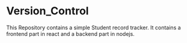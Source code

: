 # Version_Control
This Repository contains a simple Student record tracker. It contains a frontend part in react and a backend part in nodejs.
